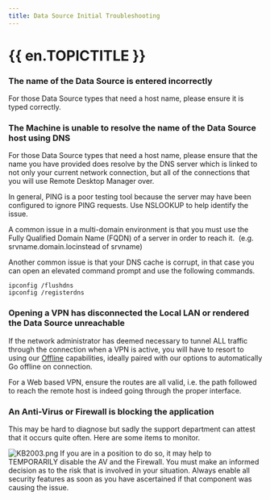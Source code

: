 ```yaml
---
title: Data Source Initial Troubleshooting
---
```

# {{ en.TOPICTITLE }}
### The name of the Data Source is entered incorrectly
For those Data Source types that need a host name, please ensure it is typed correctly.
### The Machine is unable to resolve the name of the Data Source host using DNS
For those Data Source types that need a host name, please ensure that the name you have provided does resolve by the DNS server which is linked to not only your current network connection, but all of the connections that you will use Remote Desktop Manager over.  

In general, PING is a poor testing tool because the server may have been configured to ignore PING requests. Use NSLOOKUP to help identify the issue.  

A common issue in a multi-domain environment is that you must use the Fully Qualified Domain Name (FQDN) of a server in order to reach it.  (e.g. srvname.domain.locinstead of srvname)  

Another common issue is that your DNS cache is corrupt, in that case you can open an elevated command prompt and use the following commands.  

```
ipconfig /flushdns  
ipconfig /registerdns
```
### Opening a VPN has disconnected the Local LAN or rendered the Data Source unreachable
If the network administrator has deemed necessary to tunnel ALL traffic through the connection when a VPN is active, you will have to resort to using our [Offline](https://help.remotedesktopmanager.com/datasource_offline.htm) capabilities, ideally paired with our options to automatically Go offline on connection.  

For a Web based VPN, ensure the routes are all valid, i.e. the path followed to reach the remote host is indeed going through the proper interface.
### An Anti-Virus or Firewall is blocking the application
This may be hard to diagnose but sadly the support department can attest that it occurs quite often. Here are some items to monitor.  

![KB2003.png](/img/en/kb/KB2003.png)
If you are in a position to do so, it may help to TEMPORARILY disable the AV and the Firewall. You must make an informed decision as to the risk that is involved in your situation. Always enable all security features as soon as you have ascertained if that component was causing the issue.
